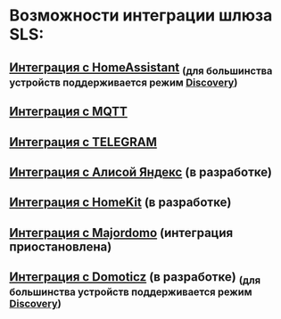 # Возможности интеграции шлюза SLS:

## [Интеграция с HomeAssistant](/int_has_rus.md) <sub> (для большинства устройств поддерживается режим [Discovery](https://www.home-assistant.io/integrations/discovery/)) </sub>

## [Интеграция с MQTT](/mqtt_rus.md)

## [Интеграция с TELEGRAM](/telegram_rus.md)

## [Интеграция с Алисой Яндекс](/int_yandex_rus.md)  (в разработке)

## [Интеграция с HomeKit](/int_homekit_rus.md)  (в разработке)

## [Интеграция с Majordomo](/int_majordomo_rus.md) (интеграция приостановлена)

## [Интеграция с Domoticz](https://github.com/william-aqn/slsys-domoticz) (в разработке)  <sub> (для большинства устройств поддерживается режим [Discovery](https://www.domoticz.com/wiki/Zigbee2MQTT#Alternative_1:_Use_Domoticz_MQTT_Autodiscover)) </sub>

